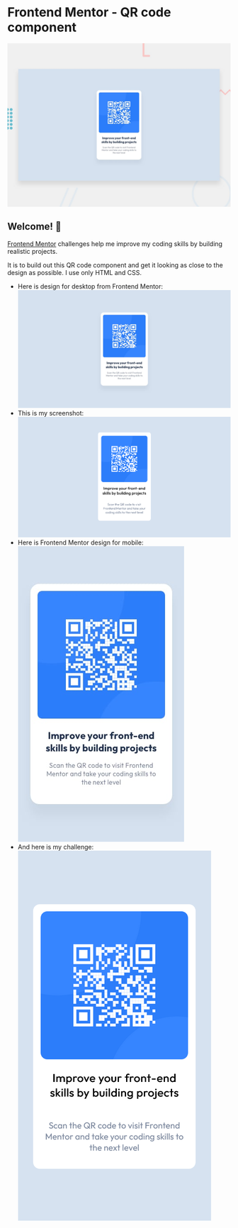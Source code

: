 # Frontend Mentor - QR code component

![Design preview for the QR code component coding challenge](./design/desktop-preview.jpg)

## Welcome! 👋


[Frontend Mentor](https://www.frontendmentor.io) challenges help me improve my coding skills by building realistic projects.



It is to build out this QR code component and get it looking as close to the design as possible. I use only HTML and CSS.
- Here is design for desktop from Frontend Mentor:
![Design desktop for the QR code component coding challenge](./design/desktop-design.jpg)
- This is my screenshot:
![Design desktop for the QR code component coding challenge](./images/Screenshot%202023-07-22%20at%2023-18-44%20Frontend%20Mentor%20QR%20code%20component.png)
- Here is Frontend Mentor design for mobile:
![Design mobile for the QR code component coding challenge](./design/mobile-design.jpg)
- And here is my challenge:
![Design mobile for the QR code component coding challenge](./images/Screenshot%202023-07-22%20at%2022-21-04%20Frontend%20Mentor%20QR%20code%20component.png)
